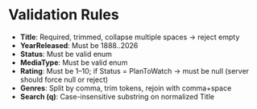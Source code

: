 # Validation Rules

- **Title**: Required, trimmed, collapse multiple spaces → reject empty  
- **YearReleased**: Must be 1888..2026  
- **Status**: Must be valid enum  
- **MediaType**: Must be valid enum  
- **Rating**: Must be 1–10; if Status = PlanToWatch → must be null (server should force null or reject)  
- **Genres**: Split by comma, trim tokens, rejoin with comma+space  
- **Search (q)**: Case-insensitive substring on normalized Title  
